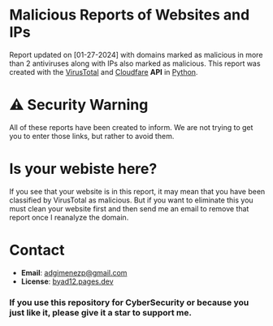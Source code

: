 # Malicious Reports of Websites and IPs
Report updated on [01-27-2024] with domains marked as malicious in more than 2 antiviruses along with IPs also marked as malicious.
This report was created with the [VirusTotal](https://virustotal.com) and [Cloudfare](https://cloudfare.com) **API** in [Python](https://python.org).

# ⚠️ Security Warning
All of these reports have been created to inform. We are not trying to get you to enter those links, but rather to avoid them.

# Is your webiste here?
If you see that your website is in this report, it may mean that you have been classified by VirusTotal as malicious.
But if you want to eliminate this you must clean your website first and then send me an email to remove that report once I reanalyze the domain.

# Contact
- **Email**: adgimenezp@gmail.com
- **License**: [byad12.pages.dev](https://byad12.pages.dev)

### If you use this repository for CyberSecurity or because you just like it, please give it a star to support me.
